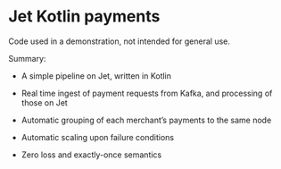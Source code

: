 # Jet Kotlin payments

Code used in a demonstration, not intended for general use.

Summary:

- A simple pipeline on Jet, written in Kotlin

- Real time ingest of payment requests from Kafka, and processing of those on Jet

- Automatic grouping of each merchant’s payments to the same node

- Automatic scaling upon failure conditions

- Zero loss and exactly-once semantics
